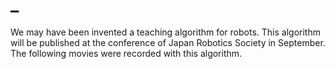 # _
We may have been invented a teaching algorithm for robots. This algorithm will be published at the conference of Japan Robotics Society in September. The following movies were recorded with this algorithm.
